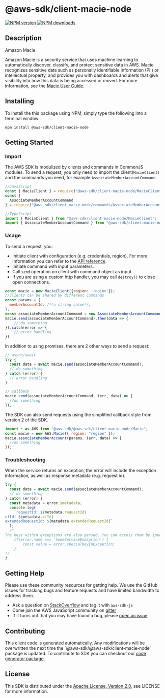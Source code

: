 # @aws-sdk/client-macie-node

[![NPM version](https://img.shields.io/npm/v/@aws-sdk/client-macie-node/preview.svg)](https://www.npmjs.com/package/@aws-sdk/client-macie-node)
[![NPM downloads](https://img.shields.io/npm/dm/@aws-sdk/client-macie-node.svg)](https://www.npmjs.com/package/@aws-sdk/client-macie-node)

## Description

<fullname>Amazon Macie</fullname> <p>Amazon Macie is a security service that uses machine learning to automatically discover, classify, and protect sensitive data in AWS. Macie recognizes sensitive data such as personally identifiable information (PII) or intellectual property, and provides you with dashboards and alerts that give visibility into how this data is being accessed or moved. For more information, see the <a href="https://docs.aws.amazon.com/macie/latest/userguide/what-is-macie.html">Macie User Guide</a>. </p>

## Installing

To install the this package using NPM, simply type the following into a terminal window:

```
npm install @aws-sdk/client-macie-node
```

## Getting Started

### Import

The AWS SDK is modulized by clients and commands in CommonJS modules. To send a request, you only need to import the client(`MacieClient`) and the commands you need, for example `AssociateMemberAccountCommand`:

```javascript
//JavaScript
const { MacieClient } = require("@aws-sdk/client-macie-node/MacieClient");
const {
  AssociateMemberAccountCommand
} = require("@aws-sdk/client-macie-node/commands/AssociateMemberAccountCommand");
```

```javascript
//TypeScript
import { MacieClient } from "@aws-sdk/client-macie-node/MacieClient";
import { AssociateMemberAccountCommand } from "@aws-sdk/client-macie-node/commands/AssociateMemberAccountCommand";
```

### Usage

To send a request, you:

- Initiate client with configuration (e.g. credentials, region). For more information you can refer to the [API reference][].
- Initiate command with input parameters.
- Call `send` operation on client with command object as input.
- If you are using a custom http handler, you may call `destroy()` to close open connections.

```javascript
const macie = new MacieClient({region: 'region'});
//clients can be shared by different commands
const params = {
  memberAccountId: /**a string value*/,
};
const associateMemberAccountCommand = new AssociateMemberAccountCommand(params);
macie.send(associateMemberAccountCommand).then(data => {
    // do something
}).catch(error => {
    // error handling
})
```

In addition to using promises, there are 2 other ways to send a request:

```javascript
// async/await
try {
  const data = await macie.send(associateMemberAccountCommand);
  // do something
} catch (error) {
  // error handling
}
```

```javascript
// callback
macie.send(associateMemberAccountCommand, (err, data) => {
  //do something
});
```

The SDK can also send requests using the simplified callback style from version 2 of the SDK.

```javascript
import * as AWS from "@aws-sdk/@aws-sdk/client-macie-node/Macie";
const macie = new AWS.Macie({ region: "region" });
macie.associateMemberAccount(params, (err, data) => {
  //do something
});
```

### Troubleshooting

When the service returns an exception, the error will include the exception information, as well as response metadata (e.g. request id).

```javascript
try {
  const data = await macie.send(associateMemberAccountCommand);
  // do something
} catch (error) {
  const metadata = error.$metadata;
  console.log(
    `requestId: ${metadata.requestId}
cfId: ${metadata.cfId}
extendedRequestId: ${metadata.extendedRequestId}`
  );
  /*
The keys within exceptions are also parsed. You can access them by specifying exception names:
    if(error.name === 'SomeServiceException') {
        const value = error.specialKeyInException;
    }
*/
}
```

## Getting Help

Please use these community resources for getting help. We use the GitHub issues for tracking bugs and feature requests and have limited bandwidth to address them.

- Ask a question on [StackOverflow](https://stackoverflow.com/questions/tagged/aws-sdk-js) and tag it with `aws-sdk-js`
- Come join the AWS JavaScript community on [gitter](https://gitter.im/aws/aws-sdk-js-v3)
- If it turns out that you may have found a bug, please [open an issue](https://github.com/aws/aws-sdk-js-v3/issues)

## Contributing

This client code is generated automatically. Any modifications will be overwritten the next time the `@aws-sdk/@aws-sdk/client-macie-node' package is updated. To contribute to SDK you can checkout our [code generator package][].

## License

This SDK is distributed under the
[Apache License, Version 2.0](http://www.apache.org/licenses/LICENSE-2.0),
see LICENSE for more information.

[code generator package]: https://github.com/aws/aws-sdk-js-v3/tree/master/packages/service-types-generator
[api reference]: https://docs.aws.amazon.com/AWSJavaScriptSDK/latest/
